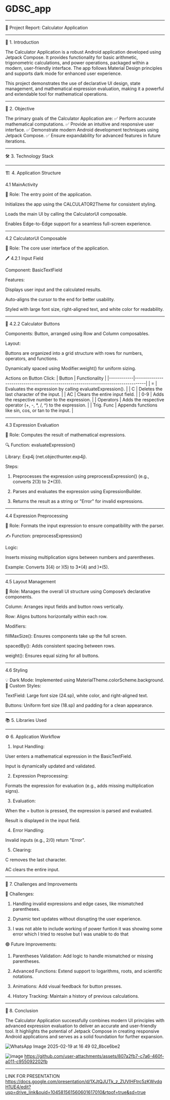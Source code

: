 # GDSC_app


---

📱 Project Report: Calculator Application


---

📝 1. Introduction

The Calculator Application is a robust Android application developed using Jetpack Compose. It provides functionality for basic arithmetic, trigonometric calculations, and power operations, packaged within a modern, user-friendly interface. The app follows Material Design principles and supports dark mode for enhanced user experience.

This project demonstrates the use of declarative UI design, state management, and mathematical expression evaluation, making it a powerful and extendable tool for mathematical operations.


---

🎯 2. Objective

The primary goals of the Calculator Application are:
✅ Perform accurate mathematical computations.
✅ Provide an intuitive and responsive user interface.
✅ Demonstrate modern Android development techniques using Jetpack Compose.
✅ Ensure expandability for advanced features in future iterations.


---

🛠️ 3. Technology Stack


---

🏗️ 4. Application Structure

4.1 MainActivity

📌 Role: The entry point of the application.

Initializes the app using the CALCULATOR2Theme for consistent styling.

Loads the main UI by calling the CalculatorUI composable.

Enables Edge-to-Edge support for a seamless full-screen experience.



---

4.2 CalculatorUI Composable

📌 Role: The core user interface of the application.

🖊️ 4.2.1 Input Field

Component: BasicTextField

Features:

Displays user input and the calculated results.

Auto-aligns the cursor to the end for better usability.

Styled with large font size, right-aligned text, and white color for readability.




---

🔢 4.2.2 Calculator Buttons

Components: Button, arranged using Row and Column composables.

Layout:

Buttons are organized into a grid structure with rows for numbers, operators, and functions.

Dynamically spaced using Modifier.weight() for uniform sizing.


Actions on Button Click: | Button | Functionality                                                                 | |------------|-----------------------------------------------------------------------------------| | =        | Evaluates the expression by calling evaluateExpression().                      | | C        | Deletes the last character of the input.                                         | | AC       | Clears the entire input field.                                                   | | 0-9      | Adds the respective number to the expression.                                    | | Operators  | Adds the respective operator (+, -, *, /, ^) to the expression.        | | Trig. Func | Appends functions like sin, cos, or tan to the input.                      |



---

4.3 Expression Evaluation

📌 Role: Computes the result of mathematical expressions.

🔍 Function: evaluateExpression()

Library: Exp4j (net.objecthunter.exp4j).

Steps:

1. Preprocesses the expression using preprocessExpression() (e.g., converts 2(3) to 2*(3)).


2. Parses and evaluates the expression using ExpressionBuilder.


3. Returns the result as a string or "Error" for invalid expressions.





---

4.4 Expression Preprocessing

📌 Role: Formats the input expression to ensure compatibility with the parser.

✍️ Function: preprocessExpression()

Logic:

Inserts missing multiplication signs between numbers and parentheses.

Example: Converts 3(4) or )(5) to 3*(4) and )*(5).




---

4.5 Layout Management

📌 Role: Manages the overall UI structure using Compose’s declarative components.

Column: Arranges input fields and button rows vertically.

Row: Aligns buttons horizontally within each row.

Modifiers:

fillMaxSize(): Ensures components take up the full screen.

spacedBy(): Adds consistent spacing between rows.

weight(): Ensures equal sizing for all buttons.




---

4.6 Styling

💡 Dark Mode: Implemented using MaterialTheme.colorScheme.background.
🎨 Custom Styles:

TextField: Large font size (24.sp), white color, and right-aligned text.

Buttons: Uniform font size (18.sp) and padding for a clean appearance.



---

📚 5. Libraries Used


---

⚙️ 6. Application Workflow

1. Input Handling:

User enters a mathematical expression in the BasicTextField.

Input is dynamically updated and validated.



2. Expression Preprocessing:

Formats the expression for evaluation (e.g., adds missing multiplication signs).



3. Evaluation:

When the = button is pressed, the expression is parsed and evaluated.

Result is displayed in the input field.



4. Error Handling:

Invalid inputs (e.g., 2/0) return "Error".



5. Clearing:

C removes the last character.

AC clears the entire input.





---

🧩 7. Challenges and Improvements

🔴 Challenges:

1. Handling invalid expressions and edge cases, like mismatched parentheses.


2. Dynamic text updates without disrupting the user experience.

3. I was not able to include working of power funtion it was showing some error which I tried to
   resolve but I was unable to do that


🟢 Future Improvements:




1. Parentheses Validation: Add logic to handle mismatched or missing parentheses.


2. Advanced Functions: Extend support to logarithms, roots, and scientific notations.


3. Animations: Add visual feedback for button presses.


4. History Tracking: Maintain a history of previous calculations.




---

🏁 8. Conclusion

The Calculator Application successfully combines modern UI principles with advanced expression evaluation to deliver an accurate and user-friendly tool. It highlights the potential of Jetpack Compose in creating responsive Android applications and serves as a solid foundation for further expansion.

![WhatsApp Image 2025-02-19 at 16 49 02_8bce6be2](https://github.com/user-attachments/assets/acea204d-062a-445b-a037-0e6f5072fb6b)


![image](https://github.com/user-attachments/assets/b769cf71-c519-4d2e-b18b-3018eda12b25)
https://github.com/user-attachments/assets/807a2fb7-c7a6-460f-a011-c955092202fb


---
LINK FOR PRESENTATION 
https://docs.google.com/presentation/d/1XJtQJUTk_z_ZUVlHFtrc5zKWvdqH1UE4/edit?usp=drive_link&ouid=104581561560601617010&rtpof=true&sd=true
